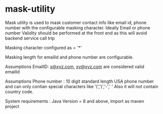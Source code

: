 # mask-utility 
Mask utility is used to mask customer contact info like email id, phone number with the configurable masking character. Ideally Email or phone number Validity should be performed at the front end as this will avoid
    backend service call trip
    
Masking character configured as = '*'   

Masking length for emailid and phone number are configurable. 


Assumptions EmailID: x@xyz.com, xy@xyz.com are considered valid emailId

Assumptions Phone number : 10 digit standard length USA phone number and can only contian special characters like '(',')','-',' ' Also it will not contain country code.


System requirements : Java Version = 8 and above, Import as maven project
